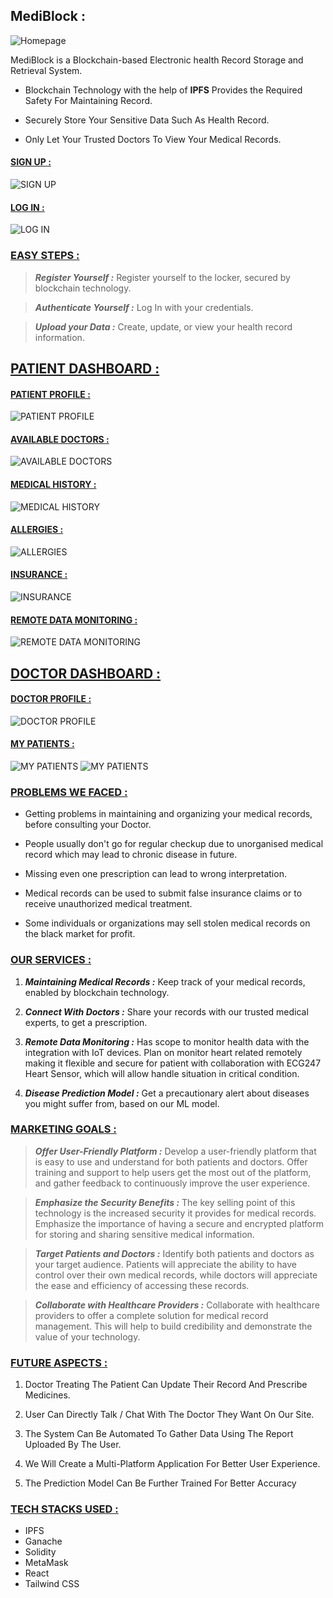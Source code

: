 ## MediBlock :
![Homepage](safe/public/homepage.png)


MediBlock is a Blockchain-based Electronic health Record Storage and Retrieval System.

- Blockchain Technology with the help of **IPFS** Provides the Required Safety For Maintaining Record.

- Securely Store Your Sensitive Data Such As Health Record.

- Only Let Your Trusted Doctors To View Your Medical Records.

#### <u>SIGN UP :</u>
![SIGN UP](safe/public/signup.png)

#### <u>LOG IN :</u>
![LOG IN](safe/public/login.png)


### <u>EASY STEPS :</u>

> ***Register Yourself :***
Register yourself to the locker, secured by blockchain technology.

> ***Authenticate Yourself :***
Log In with your credentials.

> ***Upload your Data :***
Create, update, or view your health record information.


## <u>PATIENT DASHBOARD :</u>
#### <u>PATIENT PROFILE :</u>
![PATIENT PROFILE ](safe/public/patient_dashboard/patient_profile.png)
#### <u>AVAILABLE DOCTORS :</u>
![AVAILABLE DOCTORS ](safe/public/patient_dashboard/availabledoctors.png)
#### <u>MEDICAL HISTORY :</u>
![MEDICAL HISTORY ](safe/public/patient_dashboard/patient_medicalhistory.png)
#### <u>ALLERGIES :</u>
![ALLERGIES ](safe/public/patient_dashboard/patient_allergies.png)
#### <u>INSURANCE :</u>
![INSURANCE](safe/public/patient_dashboard/patient_insurance.png)
#### <u>REMOTE DATA MONITORING :</u>
![REMOTE DATA MONITORING](safe/public/patient_dashboard/remotemonitoring_ecg.png)


## <u>DOCTOR DASHBOARD :</u>
#### <u>DOCTOR PROFILE :</u>
![DOCTOR PROFILE ](safe/public/doctor_dashboard/doctor_profile.png)
#### <u>MY PATIENTS :</u>
![MY PATIENTS](safe/public/doctor_dashboard/doctor_mypatients_.png)
![MY PATIENTS](safe/public/doctor_dashboard/doctor_patientData_mypatients_.png)

### <u>PROBLEMS WE FACED :</u>

- Getting problems in maintaining and organizing your medical records, before consulting your Doctor.

- People usually don't go for regular checkup due to unorganised medical record which may lead to chronic disease in future.

- Missing even one prescription can lead to wrong interpretation.

- Medical records can be used to submit false insurance claims or to receive unauthorized medical treatment.

- Some individuals or organizations may sell stolen medical records on the black market for profit.

### <u>OUR SERVICES :</u>

1. ***Maintaining Medical Records :***
Keep track of your medical records, enabled by blockchain technology.

2. ***Connect With Doctors :***
Share your records with our trusted medical experts, to get a prescription.

3. ***Remote Data Monitoring :***
Has scope to monitor health data with the integration with IoT devices.
Plan on monitor heart related remotely making it flexible and secure for patient with collaboration with ECG247 Heart Sensor, which will allow handle situation in critical condition.

4. ***Disease Prediction Model :***
Get a precautionary alert about diseases you might suffer from, based on our ML model.


### <u>MARKETING GOALS :</u>

> ***Offer User-Friendly Platform :***
Develop a user-friendly platform that is easy to use and understand for both patients and doctors. Offer training and support to help users get the most out of the platform, and gather feedback to continuously improve the user experience.

> ***Emphasize the Security Benefits :***
The key selling point of this technology is the increased security it provides for medical records. Emphasize the importance of having a secure and encrypted platform for storing and sharing sensitive medical information.

> ***Target Patients and Doctors :***
Identify both patients and doctors as your target audience. Patients will appreciate the ability to have control over their own medical records, while doctors will appreciate the ease and efficiency of accessing these records.

> ***Collaborate with Healthcare Providers :***
Collaborate with healthcare providers to offer a complete solution for medical record management. This will help to build credibility and demonstrate the value of your technology.

### <u>FUTURE ASPECTS :</u>

1. Doctor Treating The Patient Can Update Their Record And Prescribe Medicines.

2. User Can Directly Talk / Chat With The Doctor They Want On Our Site.

3. The System Can Be Automated To Gather Data Using The Report Uploaded By The User.

4. We Will Create a Multi-Platform Application For Better User Experience.

5. The Prediction Model Can Be Further Trained For Better Accuracy

### <u>TECH STACKS USED :</u>

- IPFS
- Ganache
- Solidity
- MetaMask
- React
- Tailwind CSS

